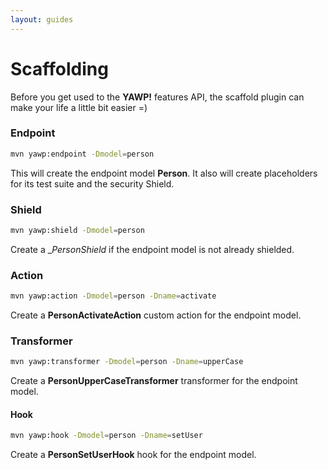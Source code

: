 ```yaml
---
layout: guides
---
```

# Scaffolding

Before you get used to the __YAWP!__ features API, the scaffold plugin can make your life a 
little bit easier =)

### Endpoint

~~~ bash
mvn yawp:endpoint -Dmodel=person
~~~

This will create the endpoint model __Person__. It also will create placeholders for its test suite and
the security Shield.

### Shield

~~~ bash
mvn yawp:shield -Dmodel=person
~~~

Create a __PersonShield_ if the endpoint model is not already shielded.

### Action

~~~ bash
mvn yawp:action -Dmodel=person -Dname=activate
~~~

Create a __PersonActivateAction__ custom action for the endpoint model.

### Transformer

~~~ bash
mvn yawp:transformer -Dmodel=person -Dname=upperCase
~~~

Create a __PersonUpperCaseTransformer__ transformer for the endpoint model.


#### Hook

~~~ bash
mvn yawp:hook -Dmodel=person -Dname=setUser
~~~

Create a __PersonSetUserHook__ hook for the endpoint model.


